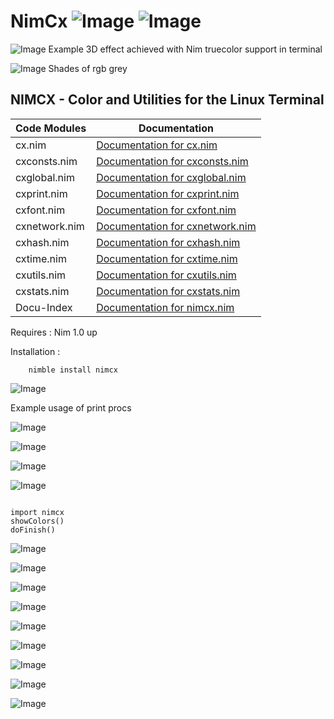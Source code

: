 # NimCx   ![Image](https://camo.githubusercontent.com/b0224997019dec4e51d692c722ea9bee2818c837/68747470733a2f2f696d672e736869656c64732e696f2f6769746875622f6c6963656e73652f6d6173686170652f6170697374617475732e737667)   ![Image](https://raw.githubusercontent.com/yglukhov/nimble-tag/master/nimble.png)

![Image](http://qqtop.github.io/table0409.png?raw=true)
Example 3D effect achieved with Nim truecolor support in terminal


![Image](http://qqtop.github.io/greyshades.png?raw=true)
Shades of rgb grey


 NIMCX - Color and Utilities for the Linux Terminal
--------------------------------------------------------



| Code  Modules  | Documentation                                                             |
|----------------|---------------------------------------------------------------------------|
| cx.nim         | [Documentation for cx.nim](https://qqtop.github.io/cx.html)               |
| cxconsts.nim   | [Documentation for cxconsts.nim](https://qqtop.github.io/cxconsts.html)   |                
| cxglobal.nim   | [Documentation for cxglobal.nim](https://qqtop.github.io/cxglobal.html)   |               
| cxprint.nim    | [Documentation for cxprint.nim](https://qqtop.github.io/cxprint.html)     |             
| cxfont.nim     | [Documentation for cxfont.nim](https://qqtop.github.io/cxfont.html)       |           
| cxnetwork.nim  | [Documentation for cxnetwork.nim](https://qqtop.github.io/cxnetwork.html) |                               
| cxhash.nim     | [Documentation for cxhash.nim](https://qqtop.github.io/cxhash.html)       |           
| cxtime.nim     | [Documentation for cxtime.nim](https://qqtop.github.io/cxtime.html)       |          
| cxutils.nim    | [Documentation for cxutils.nim](https://qqtop.github.io/cxutils.html)     |             
| cxstats.nim    | [Documentation for cxstats.nim](https://qqtop.github.io/cxstats.html)     |             
| Docu-Index     | [Documentation for nimcx.nim](https://qqtop.github.io/theindex.html)      | 


Requires     : Nim 1.0 up 

Installation : 


```
    nimble install nimcx

```


![Image](http://qqtop.github.io/nimfbm.png?raw=true)


Example usage of print procs 

![Image](http://qqtop.github.io/nimspirals.png?raw=true)


![Image](http://qqtop.github.io/sierpcarpet.png?raw=true)


![Image](http://qqtop.github.io/nimspectrum.png?raw=true)


![Image](http://qqtop.github.io/nimblues.png?raw=true)


```nimrod         

import nimcx
showColors()
doFinish()

```


![Image](http://qqtop.github.io/nimcolors1.png?raw=true)

![Image](http://qqtop.github.io/nimcolors2.png?raw=true)

![Image](http://qqtop.github.io/nimcolors3.png?raw=true)

![Image](http://qqtop.github.io/nimcolors4.png?raw=true)

![Image](http://qqtop.github.io/nimcolors5.png?raw=true)

![Image](http://qqtop.github.io/nimcolors6.png?raw=true)

![Image](http://qqtop.github.io/nimcolors7.png?raw=true)

![Image](http://qqtop.github.io/nimcolors8.png?raw=true)

     
  
![Image](http://qqtop.github.io/qqtop1.png?raw=true)

